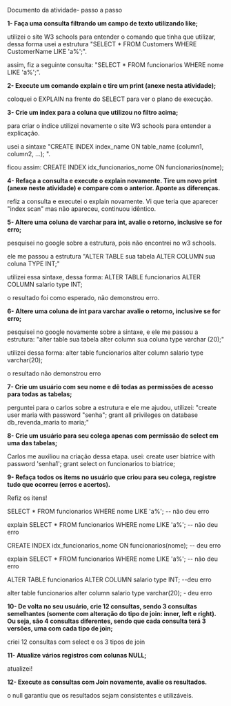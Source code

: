 Documento da atividade- passo a passo



**1-  Faça uma consulta filtrando um campo de texto utilizando like;**

utilizei o site W3 schools para entender o comando que tinha que utilizar, dessa forma usei a estrutura "SELECT \* FROM Customers WHERE CustomerName LIKE 'a%';".

assim, fiz a seguinte consulta: "SELECT \* FROM funcionarios WHERE nome LIKE 'a%';".



**2-  Execute um comando explain e tire um print (anexe nesta atividade);**

coloquei o EXPLAIN na frente do SELECT para ver o plano de execução.



**3-  Crie um index para a coluna que utilizou no filtro acima;**

para criar o índice utilizei novamente o site W3 schools para entender a explicação. 

usei a sintaxe "CREATE INDEX index\_name ON table\_name (column1, column2, ...); ".

ficou assim: CREATE INDEX idx\_funcionarios\_nome ON funcionarios(nome);



**4- Refaça a consulta e execute o explain novamente. Tire um novo print (anexe neste atividade) e compare com o anterior. Aponte as diferenças.**

refiz a consulta e executei o explain novamente. Vi que teria que aparecer "index scan" mas não apareceu, continuou idêntico.



**5- Altere uma coluna de varchar para int, avalie o retorno, inclusive se for erro;**

pesquisei no google sobre a estrutura, pois não encontrei no w3 schools. 

ele me passou a estrutura "ALTER TABLE sua tabela ALTER COLUMN sua coluna TYPE INT;"

utilizei essa sintaxe, dessa forma: ALTER TABLE funcionarios ALTER COLUMN salario type INT;

o resultado foi como esperado, não demonstrou erro.



**6- Altere uma coluna de int para varchar avalie o retorno, inclusive se for erro;**

pesquisei no google novamente sobre a sintaxe, e ele me passou a estrutura: "alter table sua tabela alter column sua coluna type varchar (20);"

utilizei dessa forma: alter table funcionarios alter column salario type varchar(20);

o resultado não demonstrou erro



**7-  Crie um usuário com seu nome e dê todas as permissões de acesso para todas as tabelas;**

perguntei para o carlos sobre a estrutura e ele me ajudou, utilizei: "create user maria with password "senha"; grant all privileges on database db\_revenda\_maria to maria;"



**8- Crie um usuário para seu colega apenas com permissão de select em uma das tabelas;**

Carlos me auxiliou na criação dessa etapa. usei: create user biatrice with password 'senha1'; grant select on funcionarios to biatrice;



**9- Refaça todos os items no usuário que criou para seu colega, registre tudo que ocorreu (erros e acertos).**

Refiz os itens!

SELECT \* FROM funcionarios WHERE nome LIKE 'a%'; -- não deu erro



explain SELECT \* FROM funcionarios WHERE nome LIKE 'a%'; -- não deu erro



CREATE INDEX idx\_funcionarios\_nome ON funcionarios(nome); -- deu erro



explain SELECT \* FROM funcionarios WHERE nome LIKE 'a%'; -- não deu erro



ALTER TABLE funcionarios ALTER COLUMN salario type INT; --deu erro



alter table funcionarios alter column salario type varchar(20); - deu erro



**10- De volta no seu usuário, crie 12 consultas, sendo 3 consultas semelhantes (somente com alteração do tipo de join: inner, left e right). Ou seja, são 4 consultas diferentes, sendo que cada consulta terá 3 versões, uma com cada tipo de join;**

criei 12 consultas com select e os 3 tipos de join



**11- Atualize vários registros com colunas NULL;**

atualizei!



**12- Execute as consultas com Join novamente, avalie os resultados.**

o null garantiu que os resultados sejam consistentes e utilizáveis.

